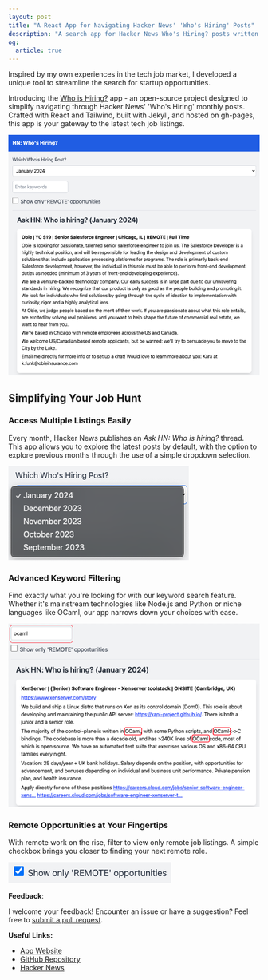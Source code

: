 ```yaml
---
layout: post
title: "A React App for Navigating Hacker News' 'Who's Hiring' Posts"
description: "A search app for Hacker News Who's Hiring? posts written in React"
og:
  article: true
---
```


Inspired by my own experiences in the tech job market, I developed a unique tool to streamline the search for startup opportunities. 

Introducing the [Who is Hiring?](https://whoishiring.goldsborough.io/) app - an open-source project designed to simplify navigating through Hacker News' 'Who's Hiring' monthly posts. Crafted with React and Tailwind, built with Jekyll, and hosted on gh-pages, this app is your gateway to the latest tech job listings.

![Who is Hiring App Interface](/assets/images/2024-01-08/who_is_hiring.png "Who is Hiring App Interface")

## Simplifying Your Job Hunt

### Access Multiple Listings Easily

Every month, Hacker News publishes an *Ask HN: Who is hiring?* thread. This app allows you to explore the latest posts by default, with the option to explore previous months through the use of a simple dropdown selection.

![Selecting a Hiring Post](/assets/images/2024-01-08/select_who_is_hiring_post.png "Selecting a Hiring Post")

### Advanced Keyword Filtering

Find exactly what you're looking for with our keyword search feature. Whether it's mainstream technologies like Node.js and Python or niche languages like OCaml, our app narrows down your choices with ease.

![Keyword Search Feature](/assets/images/2024-01-08/keyword_search.png "Keyword Search in Action")

### Remote Opportunities at Your Fingertips

With remote work on the rise, filter to view only remote job listings. A simple checkbox brings you closer to finding your next remote role.

![Filtering Remote Jobs](/assets/images/2024-01-08/filter_remote_jobs.png "Filtering for Remote Opportunities")

**Feedback**:

I welcome your feedback! Encounter an issue or have a suggestion? Feel free to [submit a pull request](https://github.com/mgoldsborough/whoishiring/pulls).

**Useful Links:**

* [App Website](https://whoishiring.goldsborough.io/)
* [GitHub Repository](https://github.com/mgoldsborough/whoishiring)
* [Hacker News](https://news.ycombinator.com/)
